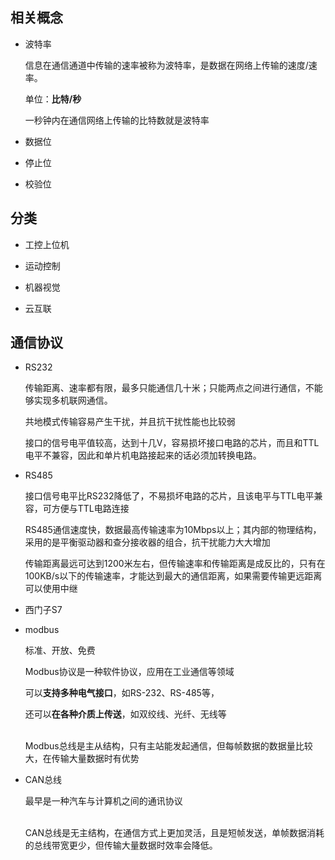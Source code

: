 ## 相关概念

* 波特率

  信息在通信通道中传输的速率被称为波特率，是数据在网络上传输的速度/速率。

  单位：**比特/秒**

  一秒钟内在通信网络上传输的比特数就是波特率


* 数据位

* 停止位

* 校验位



## 分类

* 工控上位机

* 运动控制

* 机器视觉

* 云互联




## 通信协议

* RS232

  传输距离、速率都有限，最多只能通信几十米；只能两点之间进行通信，不能够实现多机联网通信。

  共地模式传输容易产生干扰，并且抗干扰性能也比较弱

  接口的信号电平值较高，达到十几V，容易损坏接口电路的芯片，而且和TTL电平不兼容，因此和单片机电路接起来的话必须加转换电路。

* RS485

  接口信号电平比RS232降低了，不易损坏电路的芯片，且该电平与TTL电平兼容，可方便与TTL电路连接

  RS485通信速度快，数据最高传输速率为10Mbps以上；其内部的物理结构，采用的是平衡驱动器和查分接收器的组合，抗干扰能力大大增加

  传输距离最远可达到1200米左右，但传输速率和传输距离是成反比的，只有在100KB/s以下的传输速率，才能达到最大的通信距离，如果需要传输更远距离可以使用中继


* 西门子S7

* modbus

  标准、开放、免费

  Modbus协议是一种软件协议，应用在工业通信等领域

  可以**支持多种电气接口**，如RS-232、RS-485等，
  
  还可以**在各种介质上传送**，如双绞线、光纤、无线等

  
  <br>Modbus总线是主从结构，只有主站能发起通信，但每帧数据的数据量比较大，在传输大量数据时有优势</br>

* CAN总线

  最早是一种汽车与计算机之间的通讯协议

  <br>CAN总线是无主结构，在通信方式上更加灵活，且是短帧发送，单帧数据消耗的总线带宽更少，但传输大量数据时效率会降低。</br>





